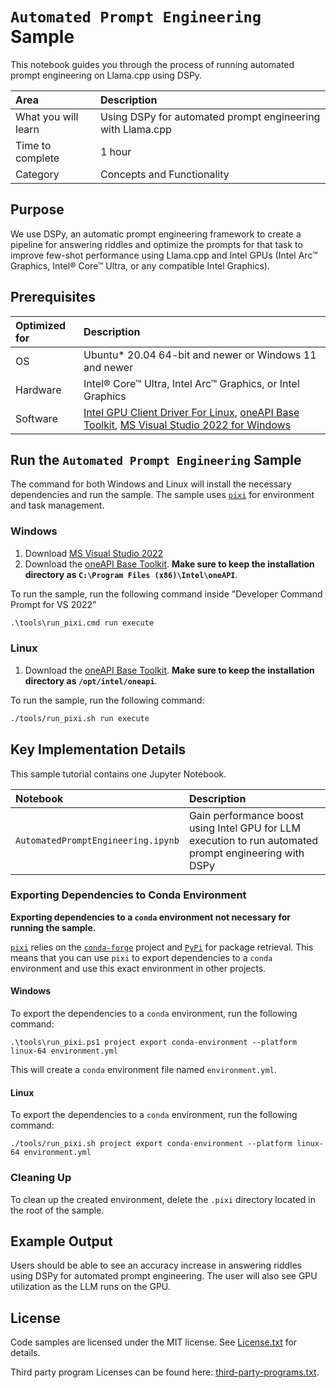 ﻿# `Automated Prompt Engineering` Sample

This notebook guides you through the process of running automated prompt engineering on Llama.cpp using DSPy.

| Area                | Description                                                |
| :------------------ | :--------------------------------------------------------- |
| What you will learn | Using DSPy for automated prompt engineering with Llama.cpp |
| Time to complete    | 1 hour                                                     |
| Category            | Concepts and Functionality                                 |

## Purpose

We use DSPy, an automatic prompt engineering framework to create a pipeline for answering riddles and optimize the prompts for that task to improve few-shot performance using Llama.cpp and Intel GPUs (Intel Arc™ Graphics, Intel® Core™ Ultra, or any compatible Intel Graphics).

## Prerequisites

| Optimized for | Description                                                                                                                                                                                                                                                                                                                                         |
| :------------ | :-------------------------------------------------------------------------------------------------------------------------------------------------------------------------------------------------------------------------------------------------------------------------------------------------------------------------------------------------- |
| OS            | Ubuntu* 20.04 64-bit and newer or Windows 11 and newer                                                                                                                                                                                                                                                                                              |
| Hardware      | Intel® Core™ Ultra, Intel Arc™ Graphics, or Intel Graphics                                                                                                                                                                                                                                                                                          |
| Software      | [Intel GPU Client Driver For Linux](https://dgpu-docs.intel.com/driver/client/overview.html), [oneAPI Base Toolkit](https://www.intel.com/content/www/us/en/developer/tools/oneapi/base-toolkit-download.html), [MS Visual Studio 2022 for Windows](https://visualstudio.microsoft.com/downloads/?q=build+tools#build-tools-for-visual-studio-2022) |

## Run the `Automated Prompt Engineering` Sample

The command for both Windows and Linux will install the necessary dependencies and run the sample. The sample uses [`pixi`](https://github.com/prefix-dev/pixi/) for environment and task management.

### Windows

1. Download [MS Visual Studio 2022](https://visualstudio.microsoft.com/downloads/?q=build+tools#build-tools-for-visual-studio-2022)
2. Download the [oneAPI Base Toolkit](https://www.intel.com/content/www/us/en/developer/tools/oneapi/base-toolkit-download.html). **Make sure to keep the installation directory as `C:\Program Files (x86)\Intel\oneAPI`**.

To run the sample, run the following command inside "Developer Command Prompt for VS 2022"

```cmd
.\tools\run_pixi.cmd run execute
```

### Linux

1. Download the [oneAPI Base Toolkit](https://www.intel.com/content/www/us/en/developer/tools/oneapi/base-toolkit-download.html). **Make sure to keep the installation directory as `/opt/intel/oneapi`**.

To run the sample, run the following command:

```bash
./tools/run_pixi.sh run execute
```

## Key Implementation Details

This sample tutorial contains one Jupyter Notebook.

| Notebook                           | Description                                                                                            |
| :--------------------------------- | :----------------------------------------------------------------------------------------------------- |
| `AutomatedPromptEngineering.ipynb` | Gain performance boost using Intel GPU for LLM execution to run automated prompt engineering with DSPy |

### Exporting Dependencies to Conda Environment

**Exporting dependencies to a `conda` environment not necessary for running the sample.**

[`pixi`](https://github.com/prefix-dev/pixi/) relies on the [`conda-forge`](https://conda-forge.org/) project and [`PyPi`](https://pypi.org/) for package retrieval. This means that you can use `pixi` to export dependencies to a `conda` environment and use this exact environment in other projects.

#### Windows

To export the dependencies to a `conda` environment, run the following command:

```
.\tools\run_pixi.ps1 project export conda-environment --platform linux-64 environment.yml
```

This will create a `conda` environment file named `environment.yml`.

#### Linux

To export the dependencies to a `conda` environment, run the following command:

```
./tools/run_pixi.sh project export conda-environment --platform linux-64 environment.yml
```

### Cleaning Up

To clean up the created environment, delete the `.pixi` directory located in the root of the sample.

## Example Output

Users should be able to see an accuracy increase in answering riddles using DSPy for automated prompt engineering. The user will also see GPU utilization as the LLM runs on the GPU.

## License

Code samples are licensed under the MIT license. See [License.txt](https://github.com/oneapi-src/oneAPI-samples/blob/master/License.txt) for details.

Third party program Licenses can be found here: [third-party-programs.txt](https://github.com/oneapi-src/oneAPI-samples/blob/master/third-party-programs.txt).
